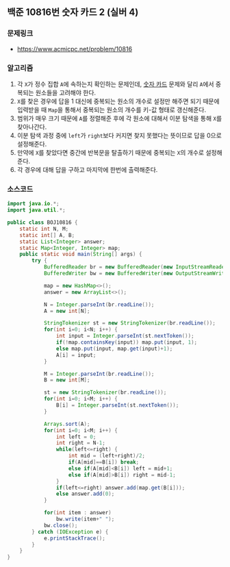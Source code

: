 ## 백준 10816번 숫자 카드 2 (실버 4)
### 문제링크
- https://www.acmicpc.net/problem/10816

### 알고리즘
1. 각 `X`가 정수 집합 `A`에 속하는지 확인하는 문제인데, [숫자 카드](https://www.acmicpc.net/problem/10815) 문제와 달리 `A`에서 중복되는 원소들을 고려해야 한다.
2. `X`를 찾은 경우에 답을 1 대신에 중복되는 원소의 개수로 설정만 해주면 되기 때문에 입력받을 때 `Map`을 통해서 중복되는 원소의 개수를 키-값 형태로 갱신해준다.
3. 범위가 매우 크기 때문에 `A`를 정렬해준 후에 각 원소에 대해서 이분 탐색을 통해 `X`를 찾아나간다.
4. 이분 탐색 과정 중에 `left`가 `right`보다 커지면 찾지 못했다는 뜻이므로 답을 0으로 설정해준다.
5. 만약에 `X`를 찾았다면 중간에 반복문을 탈출하기 때문에 중복되는 `X`의 개수로 설정해준다.
6. 각 경우에 대해 답을 구하고 마지막에 한번에 출력해준다.

### 소스코드
```java
import java.io.*;
import java.util.*;

public class BOJ10816 {
    static int N, M;
    static int[] A, B;
    static List<Integer> answer;
    static Map<Integer, Integer> map;
    public static void main(String[] args) {
        try {
            BufferedReader br = new BufferedReader(new InputStreamReader(System.in));
            BufferedWriter bw = new BufferedWriter(new OutputStreamWriter(System.out));

            map = new HashMap<>();
            answer = new ArrayList<>();

            N = Integer.parseInt(br.readLine());
            A = new int[N];

            StringTokenizer st = new StringTokenizer(br.readLine());
            for(int i=0; i<N; i++) {
                int input = Integer.parseInt(st.nextToken());
                if(!map.containsKey(input)) map.put(input, 1);
                else map.put(input, map.get(input)+1);
                A[i] = input;
            }

            M = Integer.parseInt(br.readLine());
            B = new int[M];

            st = new StringTokenizer(br.readLine());
            for(int i=0; i<M; i++) {
                B[i] = Integer.parseInt(st.nextToken());
            }

            Arrays.sort(A);
            for(int i=0; i<M; i++) {
                int left = 0;
                int right = N-1;
                while(left<=right) {
                    int mid = (left+right)/2;
                    if(A[mid]==B[i]) break;
                    else if(A[mid]<B[i]) left = mid+1;
                    else if(A[mid]>B[i]) right = mid-1;
                }
                if(left<=right) answer.add(map.get(B[i]));
                else answer.add(0);
            }

            for(int item : answer)
                bw.write(item+" ");
            bw.close();
        } catch (IOException e) {
            e.printStackTrace();
        }
    }
}
```